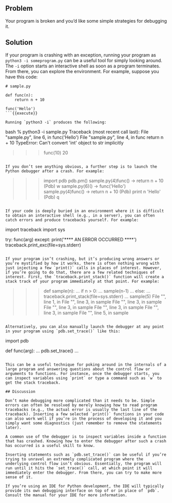 ## Problem

Your program is broken and you’d like some simple strategies for debugging it.

## Solution

If your program is crashing with an exception, running your program as `python3 -i someprogram.py` can be a useful tool for simply looking around. The `-i` option starts an interactive shell as soon as a program terminates. From there, you can explore the environment. For example, suppose you have this code:

```
# sample.py

def func(n):
    return n + 10

func('Hello')
```{{execute}}

Running `python3 -i` produces the following:

```
bash % python3 -i sample.py
Traceback (most recent call last):
  File "sample.py", line 6, in <module>
    func('Hello')
  File "sample.py", line 4, in func
    return n + 10
TypeError: Can't convert 'int' object to str implicitly
>>> func(10)
20
>>>
```{{execute}}

If you don’t see anything obvious, a further step is to launch the Python debugger after a crash. For example:

```
>>> import pdb
>>> pdb.pm()
> sample.py(4)func()
-> return n + 10
(Pdb) w
  sample.py(6)<module>()
-> func('Hello')
> sample.py(4)func()
-> return n + 10
(Pdb) print n
'Hello'
(Pdb) q
>>>
```{{execute}}

If your code is deeply buried in an environment where it is difficult to obtain an interactive shell (e.g., in a server), you can often catch errors and produce tracebacks yourself. For example:

```
import traceback
import sys

try:
    func(arg)
except:
    print('**** AN ERROR OCCURRED ****')
    traceback.print_exc(file=sys.stderr)
```{{execute}}

If your program isn’t crashing, but it’s producing wrong answers or you’re mystified by how it works, there is often nothing wrong with just injecting a few `print()` calls in places of interest. However, if you’re going to do that, there are a few related techniques of interest. First, the `traceback.print_stack()` function will create a stack track of your program immediately at that point. For example:

```
>>> def sample(n):
...     if n > 0:
...             sample(n-1)
...     else:
...             traceback.print_stack(file=sys.stderr)
...
>>> sample(5)
  File "<stdin>", line 1, in <module>
  File "<stdin>", line 3, in sample
  File "<stdin>", line 3, in sample
  File "<stdin>", line 3, in sample
  File "<stdin>", line 3, in sample
  File "<stdin>", line 3, in sample
  File "<stdin>", line 5, in sample
>>>
```{{execute}}

Alternatively, you can also manually launch the debugger at any point in your program using `pdb.set_trace()` like this:

```
import pdb

def func(arg):
    ...
    pdb.set_trace()
    ...
```{{execute}}

This can be a useful technique for poking around in the internals of a large program and answering questions about the control flow or arguments to functions. For instance, once the debugger starts, you can inspect variables using `print` or type a command such as `w` to get the stack traceback.

## Discussion

Don’t make debugging more complicated than it needs to be. Simple errors can often be resolved by merely knowing how to read program tracebacks (e.g., the actual error is usually the last line of the traceback). Inserting a few selected `print()` functions in your code can also work well if you’re in the process of developing it and you simply want some diagnostics (just remember to remove the statements later).

A common use of the debugger is to inspect variables inside a function that has crashed. Knowing how to enter the debugger after such a crash has occurred is a useful skill to know.

Inserting statements such as `pdb.set_trace()` can be useful if you’re trying to unravel an extremely complicated program where the underlying control flow isn’t obvious. Essentially, the program will run until it hits the `set_trace()` call, at which point it will immediately enter the debugger. From there, you can try to make more sense of it.

If you’re using an IDE for Python development, the IDE will typically provide its own debugging interface on top of or in place of `pdb`. Consult the manual for your IDE for more information.